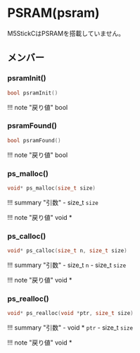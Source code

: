 # PSRAM(psram)

M5StickCはPSRAMを搭載していません。

## メンバー

### psramInit()



```c
bool psramInit()
```

!!! note "戻り値"
	bool



### psramFound()



```c
bool psramFound()
```

!!! note "戻り値"
	bool



### ps_malloc()



```c
void* ps_malloc(size_t size)
```

!!! summary "引数"
	- size_t `size` 

!!! note "戻り値"
	void *



### ps_calloc()



```c
void* ps_calloc(size_t n, size_t size)
```

!!! summary "引数"
	- size_t `n` 
	- size_t `size` 

!!! note "戻り値"
	void *



### ps_realloc()



```c
void* ps_realloc(void *ptr, size_t size)
```

!!! summary "引数"
	- void * `ptr` 
	- size_t `size` 

!!! note "戻り値"
	void *



